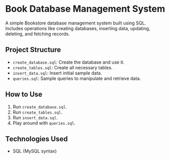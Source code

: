 # Book Database Management System

A simple Bookstore database management system built using SQL.  
Includes operations like creating databases, inserting data, updating, deleting, and fetching records.

## Project Structure
- `create_database.sql`: Create the database and use it.
- `create_tables.sql`: Create all necessary tables.
- `insert_data.sql`: Insert initial sample data.
- `queries.sql`: Sample queries to manipulate and retrieve data.

## How to Use
1. Run `create_database.sql`.
2. Run `create_tables.sql`.
3. Run `insert_data.sql`.
4. Play around with `queries.sql`.

## Technologies Used
- SQL (MySQL syntax)
